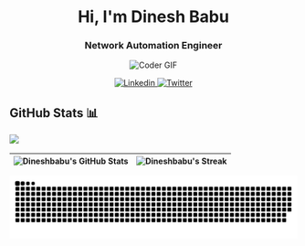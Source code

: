 <h1 align="center">Hi, I'm Dinesh Babu</h1>
<h3 align="center"> Network Automation Engineer </h3>
<p align="center">
<img  alt="Coder GIF" height=150 width=250 src="https://cdn.dribbble.com/users/1187836/screenshots/6539429/programer.gif" />
</p>
<p align="center">
  <a href="https://www.linkedin.com/in/dinesh-babu-835b9462/">
    <img src="https://img.shields.io/badge/dineshbabu-%230077B5.svg?style=for-the-badge&logo=linkedin&logoColor=white" alt="Linkedin" />
 </a>
<a href="https://x.com/dineshbabuoffcl">
    <img src="https://img.shields.io/badge/-@dineshbabu-%231DA1F2.svg?style=for-the-badge&logo=Twitter&logoColor=white" alt="Twitter" />
 </a>


## GitHub Stats 📊

<img src="https://komarev.com/ghpvc/?username=dineshbaburam91"/>

| ![Dineshbabu's GitHub Stats](https://github-readme-stats.vercel.app/api?username=dineshbaburam91&theme=white&show_icons=true)  | ![Dineshbabu's Streak](https://github-readme-streak-stats.herokuapp.com/?user=dineshbaburam91&background=ffffff&hide_border=true) | 
| ------------- | ------------- |


<img src="https://raw.githubusercontent.com/dineshbaburam91/dineshbaburam91/output/snake.svg" alt="Snake animation" />

###
